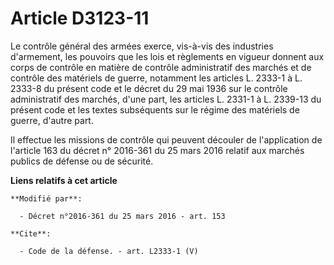 # Article D3123-11

Le contrôle général des armées exerce, vis-à-vis des industries d'armement, les pouvoirs que les lois et règlements en
vigueur donnent aux corps de contrôle en matière de contrôle administratif des marchés et de contrôle des matériels de
guerre, notamment les articles L. 2333-1 à L. 2333-8 du présent code et le décret du 29 mai 1936 sur le contrôle
administratif des marchés, d'une part, les articles L. 2331-1 à L. 2339-13 du présent code et les textes subséquents sur le
régime des matériels de guerre, d'autre part. 

Il effectue les missions de contrôle qui peuvent découler de l'application de l'article 163 du décret n° 2016-361 du 25 mars
2016 relatif aux marchés publics de défense ou de sécurité.

**Liens relatifs à cet article**

	**Modifié par**:

	  - Décret n°2016-361 du 25 mars 2016 - art. 153

	**Cite**:

	  - Code de la défense. - art. L2333-1 (V)

